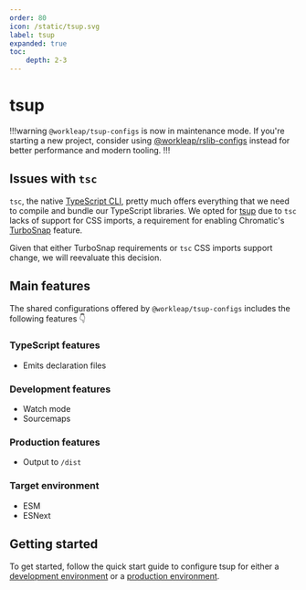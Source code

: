 ```yaml
---
order: 80
icon: /static/tsup.svg
label: tsup
expanded: true
toc:
    depth: 2-3
---
```


# tsup

!!!warning
`@workleap/tsup-configs` is now in maintenance mode. If you're starting a new project, consider using [@workleap/rslib-configs](../rslib/default.md) instead for better performance and modern tooling.
!!!

<!-- !!!warning Before you continue...

The preferred way for using `@workleap/tsup-configs` is **not** by installing the library manually, but rather by **scaffolding** your application with Workleap's [foundry-cli](https://github.com/workleap/wl-foundry-cli).

+++ pnpm
```bash
pnpm create @workleap/project@latest <output-directory>
```
+++ yarn
```bash
yarn create @workleap/project@latest <output-directory>
```
+++ npm
```bash
npm create @workleap/project@latest <output-directory>
```
+++
!!! -->

## Issues with `tsc`

`tsc`, the native [TypeScript CLI](https://www.typescriptlang.org/docs/handbook/compiler-options.html), pretty much offers everything that we need to compile and bundle our TypeScript libraries. We opted for [tsup](https://tsup.egoist.dev/) due to `tsc` lacks of support for CSS imports, a requirement for enabling Chromatic's [TurboSnap](https://www.chromatic.com/docs/turbosnap) feature.

Given that either TurboSnap requirements or `tsc` CSS imports support change, we will reevaluate this decision.

## Main features

The shared configurations offered by `@workleap/tsup-configs` includes the following features 👇

### TypeScript features

- Emits declaration files

### Development features

- Watch mode
- Sourcemaps

### Production features

- Output to `/dist`

### Target environment

- ESM
- ESNext

## Getting started

To get started, follow the quick start guide to configure tsup for either a [development environment](configure-dev.md) or a [production environment](configure-build.md).
